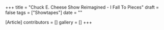 +++
title = "Chuck E. Cheese Show Reimagined - I Fall To Pieces"
draft = false
tags = ["Showtapes"]
date = ""

[Article]
contributors = []
gallery = []
+++